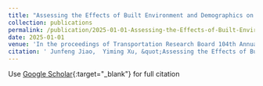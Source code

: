 ```yaml
---
title: "Assessing the Effects of Built Environment and Demographics on E-Scooter and E-Bike Usage on City Streets: A Case Study of Austin, TX"
collection: publications
permalink: /publication/2025-01-01-Assessing-the-Effects-of-Built-Environment-and-Demographics-on-E-Scooter-and-E-Bike-Usage-on-City-Streets-A-Case-Study-of-Austin-TX
date: 2025-01-01
venue: 'In the proceedings of Transportation Research Board 104th Annual Meeting'
citation: ' Junfeng Jiao,  Yiming Xu, &quot;Assessing the Effects of Built Environment and Demographics on E-Scooter and E-Bike Usage on City Streets: A Case Study of Austin, TX.&quot; In the proceedings of Transportation Research Board 104th Annual Meeting, 2025.'
---
```

Use [Google Scholar](https://scholar.google.com/scholar?q=Assessing+the+Effects+of+Built+Environment+and+Demographics+on+E+Scooter+and+E+Bike+Usage+on+City+Streets:+A+Case+Study+of+Austin,+TX){:target="_blank"} for full citation